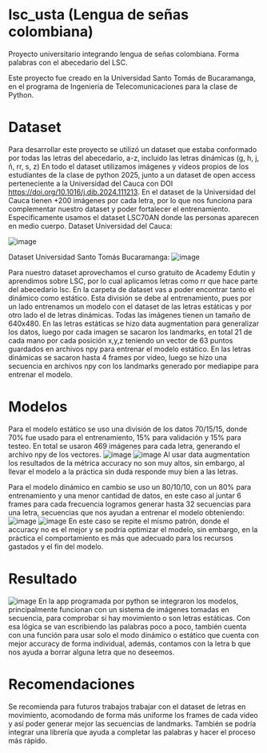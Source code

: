 # lsc_usta (Lengua de señas colombiana)
Proyecto universitario integrando lengua de señas colombiana. Forma palabras con el abecedario del LSC.

Este proyecto fue creado en la Universidad Santo Tomás de Bucaramanga, en el programa de Ingeniería de Telecomunicaciones para la clase de Python.

# Dataset
Para desarrollar este proyecto se utilizó un dataset que estaba conformado por todas las letras del abecedario, a-z, incluido las letras dinámicas (g, h, j, ñ, rr, s, z)
En todo el dataset utilizamos imágenes y videos propios de los estudiantes de la clase de python 2025, junto a un dataset de open access perteneciente a la Universidad del Cauca con DOI https://doi.org/10.1016/j.dib.2024.111213. En el dataset de la Universidad del Cauca tienen +200 imágenes por cada letra, por lo que nos funciona para complementar nuestro dataset y poder fortalecer el entrenamiento. Específicamente usamos el dataset LSC70AN donde las personas aparecen en medio cuerpo.
Dataset Universidad del Cauca: 

![image](https://github.com/user-attachments/assets/9336cfe8-586f-4a35-8adb-f4a6fd369eae)

Dataset Universidad Santo Tomás Bucaramanga: ![image](https://github.com/user-attachments/assets/5120544a-ac5b-45d6-9f37-866ea1fbffa9)

Para nuestro dataset aprovechamos el curso gratuito de Academy Edutin y aprendimos sobre LSC, por lo cual aplicamos letras como rr que hace parte del abecedario lsc.
En la carpeta de dataset vas a poder encontrar tanto el dinámico como estático. Esta división se debe al entrenamiento, pues por un lado entrenamos un modelo con el dataset de las letras estáticas y por otro lado el de letras dinámicas.
Todas las imágenes tienen un tamaño de 640x480.
En las letras estáticas se hizo data augmentation para generalizar los datos, luego por cada imagen se sacaron los landmarks, en total 21 de cada mano por cada posición x,y,z teniendo un vector de 63 puntos guardados en archivos npy para entrenar el modelo estático.
En las letras dinámicas se sacaron hasta 4 frames por video, luego se hizo una secuencia en archivos npy con los landmarks generado por mediapipe para entrenar el modelo.

# Modelos
Para el modelo estático se uso una división de los datos 70/15/15, donde 70% fue usado para el entrenamiento, 15% para validación y 15% para testeo. En total se usaron 469 imágenes para cada letra, generando el archivo npy de los vectores. 
![image](https://github.com/user-attachments/assets/f2756d18-729d-4221-9ba1-cb493f8025d3)
![image](https://github.com/user-attachments/assets/b81fd7c6-efac-4ff3-b12c-7dd2b6eeea25)
Al usar data augmentation los resultados de la métrica accuracy no son muy altos, sin embargo, al llevar el modelo a la práctica sin duda responde muy bien a las letras.

Para el modelo dinámico en cambio se uso un 80/10/10, con un 80% para entrenamiento y una menor cantidad de datos, en este caso al juntar 6 frames para cada frecuencia logramos generar hasta 32 secuencias para una letra, secuencias que nos ayudan a entrenar el modelo obteniendo:
![image](https://github.com/user-attachments/assets/de7c7454-430c-4eab-8d45-469ff17e7bfc)
![image](https://github.com/user-attachments/assets/7372a7b3-5e2b-4b5a-a09a-58b533a278c7)
En este caso se repite el mismo patrón, donde el accuracy no es el mejor y se podría optimizar el modelo, sin embargo, en la práctica el comportamiento es más que adecuado para los recursos gastados y el fin del modelo.

# Resultado
![image](https://github.com/user-attachments/assets/9db892ae-9183-4327-8f77-4fa9ff694b03)
En la app programada por python se integraron los modelos, principalmente funcionan con un sistema de imágenes tomadas en secuencia, para comprobar si hay movimiento o son letras estáticas. Con esa lógica se van escribiendo las palabras poco a poco, también cuenta con una función para usar solo el modo dinámico o estático que cuenta con mejor accuracy de forma individual, además, contamos con la letra b que nos ayuda a borrar alguna letra que no deseemos.

# Recomendaciones
Se recomienda para futuros trabajos trabajar con el dataset de letras en movimiento, acomodando de forma más uniforme los frames de cada video y así poder generar mejor las secuencias de landmarks. También se podría integrar una librería que ayuda a completar las palabras y hacer el proceso más rápido.
